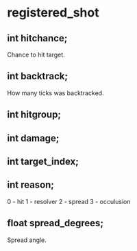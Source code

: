 # registered_shot

## int hitchance;
Chance to hit target.

## int backtrack;
How many ticks was backtracked.

## int hitgroup;

## int damage;

## int target_index;

## int reason;
0 - hit
1 - resolver
2 - spread
3 - occulusion

## float spread_degrees;
Spread angle.




